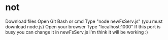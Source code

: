 # not
Download files
Open Git Bash or cmd
Type "node newFsServ.js" (you must download node.js)
Open your browser
Type "localhost:1000"
If this port is busy you can change it in newFsServ.js
I'm think it will be working :)
